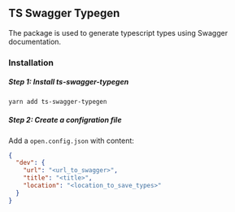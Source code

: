 ## TS Swagger Typegen
The package is used to generate typescript types using Swagger documentation.

### Installation
##### Step 1: Install ts-swagger-typegen
```bash
yarn add ts-swagger-typegen
```

##### Step 2: Create a configration file
Add a `open.config.json` with content:
```json
{
  "dev": {
    "url": "<url_to_swagger>",
    "title": "<title>",
    "location": "<location_to_save_types>"
  }
}
```
